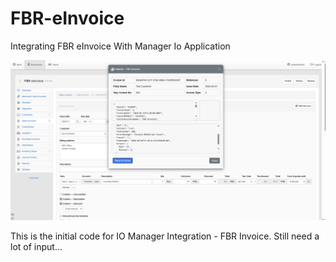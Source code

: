 # FBR-eInvoice
Integrating FBR eInvoice With Manager Io Application

![alt text](image-1.png)



This is the initial code for IO Manager Integration - FBR Invoice.
Still need a lot of input...
